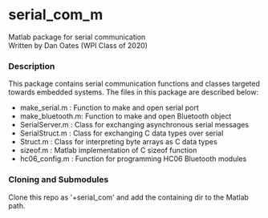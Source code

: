 # serial_com_m
Matlab package for serial communication  
Written by Dan Oates (WPI Class of 2020)

### Description
This package contains serial communication functions and classes targeted
towards embedded systems. The files in this package are described below:

- make_serial.m : Function to make and open serial port
- make_bluetooth.m: Function to make and open Bluetooth object
- SerialServer.m : Class for exchanging asynchronous serial messages
- SerialStruct.m : Class for exchanging C data types over serial
- Struct.m : Class for interpreting byte arrays as C data types
- sizeof.m : Matlab implementation of C sizeof function
- hc06_config.m : Function for programming HC06 Bluetooth modules

### Cloning and Submodules
Clone this repo as '+serial_com' and add the containing dir to the Matlab path.